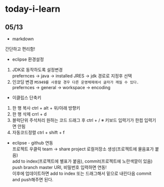 # today-i-learn

## 05/13
* markdown  

간단하고 편리함!

* eclipse 환경설정
1. JDK로 동작하도록 설정변경  
prefernces -> java -> installed JRES -> jdk 경로로 지정후 선택
2. 인코딩 변경
`MS949를 사용할 경우 다른 운영체제에서 글자가 깨질 수 있다.`  
prefernces -> general -> workspace -> encoding

* 이클립스 단축키
1. 한 행 복사 ctrl + alt + 위/아래 방향키
2. 한 행 삭제 crrl + d
3. 블럭단위 주석처리 원하는 코드 드래그 후 ctrl + / ※ 키보드 입력기가 한컴 입력기면 안됨
4. 자동코드정렬 ctrl + shift + f

* eclipse - github 연동  
프로젝트 우클릭 team -> share project 로컬저장소 생성(프로젝트에 물음표가 붙음)  
add to index(프로젝트에 별표가 붙음), commit(프로젝트에 노란색깔이 있음)    
push branch master URI, 비밀번호 입력하면 연동!  
이후에 업데이트하면 add to index 또는 드래그해서 밑으로 내린다음 commit and push해주면 된다.

    
 


